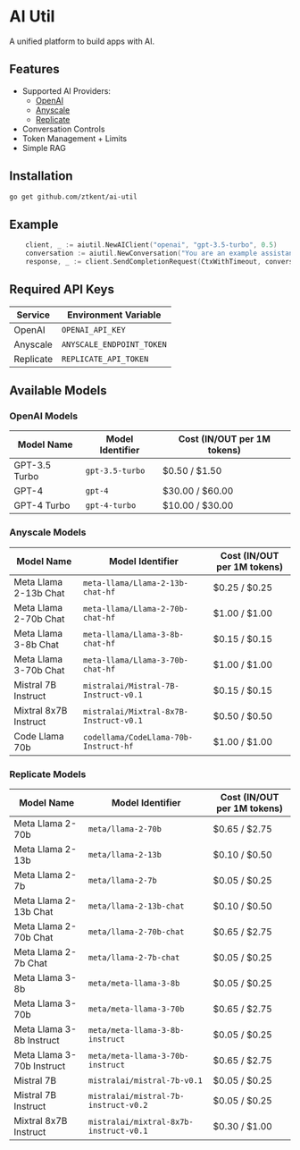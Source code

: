 # AI Util
A unified platform to build apps with AI.  

## Features 
- Supported AI Providers:
    - [OpenAI](https://platform.openai.com/docs/overview)
    - [Anyscale](https://docs.endpoints.anyscale.com/)
    - [Replicate](https://replicate.com/docs)
- Conversation Controls
- Token Management + Limits
- Simple RAG

## Installation
```bash
go get github.com/ztkent/ai-util
```

## Example
```go
    client, _ := aiutil.NewAIClient("openai", "gpt-3.5-turbo", 0.5)
    conversation := aiutil.NewConversation("You are an example assistant.", 100000, true)
    response, _ := client.SendCompletionRequest(CtxWithTimeout, conversation, "Say hello!")
```

## Required API Keys
| Service   | Environment Variable     |
|-----------|--------------------------|
| OpenAI    | `OPENAI_API_KEY`         |
| Anyscale  | `ANYSCALE_ENDPOINT_TOKEN`|
| Replicate | `REPLICATE_API_TOKEN`    |

## Available Models
### OpenAI Models
| Model Name | Model Identifier | Cost (IN/OUT per 1M tokens) |
|------------|------------------|-----------------------------|
| GPT-3.5 Turbo | `gpt-3.5-turbo` | $0.50 / $1.50 |
| GPT-4 | `gpt-4` | $30.00 / $60.00 |
| GPT-4 Turbo | `gpt-4-turbo` | $10.00 / $30.00 |

### Anyscale Models
| Model Name | Model Identifier | Cost (IN/OUT per 1M tokens) |
|------------|------------------|-----------------------------|
| Meta Llama 2-13b Chat | `meta-llama/Llama-2-13b-chat-hf` | $0.25 / $0.25 |
| Meta Llama 2-70b Chat | `meta-llama/Llama-2-70b-chat-hf` | $1.00 / $1.00 |
| Meta Llama 3-8b Chat | `meta-llama/Llama-3-8b-chat-hf` | $0.15 / $0.15 |
| Meta Llama 3-70b Chat | `meta-llama/Llama-3-70b-chat-hf` | $1.00 / $1.00 |
| Mistral 7B Instruct | `mistralai/Mistral-7B-Instruct-v0.1` | $0.15 / $0.15 |
| Mixtral 8x7B Instruct | `mistralai/Mixtral-8x7B-Instruct-v0.1` | $0.50 / $0.50 |
| Code Llama 70b | `codellama/CodeLlama-70b-Instruct-hf` | $1.00 / $1.00 |

### Replicate Models
| Model Name | Model Identifier | Cost (IN/OUT per 1M tokens) |
|------------|------------------|-----------------------------|
| Meta Llama 2-70b | `meta/llama-2-70b` | $0.65 / $2.75 |
| Meta Llama 2-13b | `meta/llama-2-13b` | $0.10 / $0.50 |
| Meta Llama 2-7b | `meta/llama-2-7b` | $0.05 / $0.25 |
| Meta Llama 2-13b Chat | `meta/llama-2-13b-chat` | $0.10 / $0.50 |
| Meta Llama 2-70b Chat | `meta/llama-2-70b-chat` | $0.65 / $2.75 |
| Meta Llama 2-7b Chat | `meta/llama-2-7b-chat` | $0.05 / $0.25 |
| Meta Llama 3-8b | `meta/meta-llama-3-8b` | $0.05 / $0.25 |
| Meta Llama 3-70b | `meta/meta-llama-3-70b` | $0.65 / $2.75 |
| Meta Llama 3-8b Instruct | `meta/meta-llama-3-8b-instruct` | $0.05 / $0.25 |
| Meta Llama 3-70b Instruct | `meta/meta-llama-3-70b-instruct` | $0.65 / $2.75 |
| Mistral 7B | `mistralai/mistral-7b-v0.1` | $0.05 / $0.25 |
| Mistral 7B Instruct | `mistralai/mistral-7b-instruct-v0.2` | $0.05 / $0.25 |
| Mixtral 8x7B Instruct | `mistralai/mixtral-8x7b-instruct-v0.1` | $0.30 / $1.00 |

